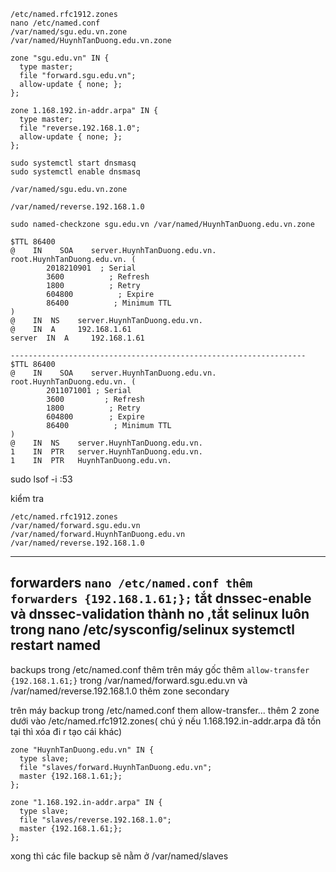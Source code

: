 ```
/etc/named.rfc1912.zones
nano /etc/named.conf
/var/named/sgu.edu.vn.zone
/var/named/HuynhTanDuong.edu.vn.zone
```
```
zone "sgu.edu.vn" IN {
  type master;
  file "forward.sgu.edu.vn";
  allow-update { none; };
};
```
```
zone 1.168.192.in-addr.arpa" IN {
  type master;
  file "reverse.192.168.1.0";
  allow-update { none; };
};
```
```
sudo systemctl start dnsmasq
sudo systemctl enable dnsmasq
```
```
/var/named/sgu.edu.vn.zone

/var/named/reverse.192.168.1.0

sudo named-checkzone sgu.edu.vn /var/named/HuynhTanDuong.edu.vn.zone
```

```
$TTL 86400
@    IN    SOA    server.HuynhTanDuong.edu.vn. root.HuynhTanDuong.edu.vn. (
        2018210901  ; Serial
        3600          ; Refresh
        1800          ; Retry
        604800          ; Expire
        86400          ; Minimum TTL
)
@    IN  NS    server.HuynhTanDuong.edu.vn.
@    IN  A     192.168.1.61
server  IN  A     192.168.1.61
```
```
------------------------------------------------------------------
$TTL 86400
@    IN    SOA    server.HuynhTanDuong.edu.vn. root.HuynhTanDuong.edu.vn. (
        2011071001 ; Serial
        3600         ; Refresh
        1800          ; Retry
        604800        ; Expire
        86400          ; Minimum TTL
)
@    IN  NS    server.HuynhTanDuong.edu.vn.
1    IN  PTR   server.HuynhTanDuong.edu.vn.
1    IN  PTR   HuynhTanDuong.edu.vn. 
```

sudo lsof -i :53

kiểm tra
```
/etc/named.rfc1912.zones
/var/named/forward.sgu.edu.vn
/var/named/forward.HuynhTanDuong.edu.vn
/var/named/reverse.192.168.1.0
```
--------------------------------------------------------------------
forwarders
```nano /etc/named.conf thêm forwarders {192.168.1.61;};```
tắt dnssec-enable và dnssec-validation thành no ,tắt selinux luôn trong nano /etc/sysconfig/selinux
systemctl restart named
--------------------------------------------------------------------
backups
trong /etc/named.conf thêm trên  máy gốc thêm ```allow-transfer {192.168.1.61;}```
trong /var/named/forward.sgu.edu.vn  và /var/named/reverse.192.168.1.0 thêm zone secondary

trên máy backup trong /etc/named.conf them allow-transfer...
thêm 2 zone dưới vào  /etc/named.rfc1912.zones( chú ý nếu 1.168.192.in-addr.arpa đã tồn tại thì xóa đi r tạo cái khác)
```
zone "HuynhTanDuong.edu.vn" IN {
  type slave;                      
  file "slaves/forward.HuynhTanDuong.edu.vn";          
  master {192.168.1.61;};
};

zone "1.168.192.in-addr.arpa" IN {  
  type slave;                      
  file "slaves/reverse.192.168.1.0";    
  master {192.168.1.61;};
};
```
xong thì các file backup sẽ nằm ở /var/named/slaves
